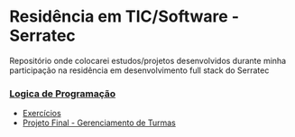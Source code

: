 # Residência em TIC/Software - Serratec

Repositório onde colocarei estudos/projetos desenvolvidos durante minha participação na residência em desenvolvimento full stack do Serratec


### [Logica de Programação](/logica_de_programacao/)
- [Exercícios](/logica_de_programacao/Exercicios/)
- [Projeto Final - Gerenciamento de Turmas](/logica_de_programacao/Projeto%20Final%20-%20Logica%20de%20Programação/)